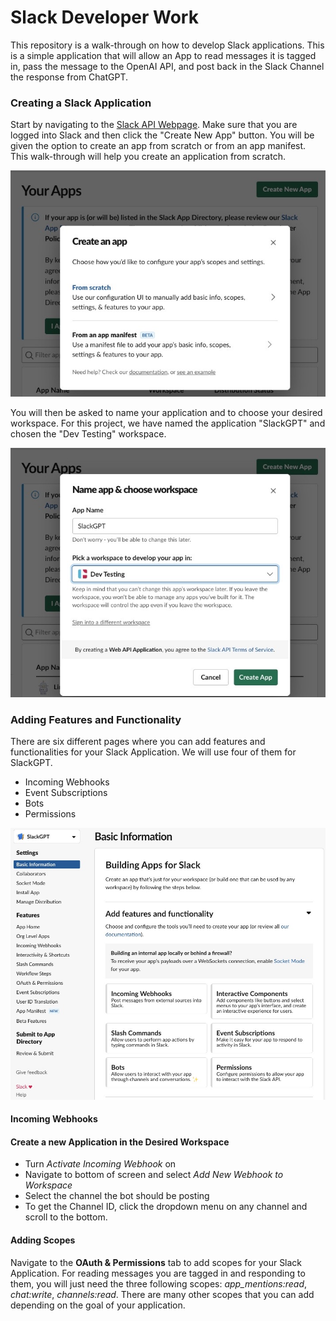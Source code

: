 # Slack Developer Work

This repository is a walk-through on how to develop Slack applications. This is a simple application that will allow an App to read messages it is tagged in, pass the message to the OpenAI API, and post back in the Slack Channel the response from ChatGPT.


### Creating a Slack Application

Start by navigating to the [Slack API Webpage](https://api.slack.com/apps?new_app=1). Make sure that you are logged into Slack and then click the "Create New App" button. You will be given the option to create an app from scratch or from an app manifest. This walk-through will help you create an application from scratch.

![Create from Scratch](/images/create_app.jpg)

You will then be asked to name your application and to choose your desired workspace. For this project, we have named the application "SlackGPT" and chosen the "Dev Testing" workspace. 

![Choose Workspace](/images/create_app2.jpg)

### Adding Features and Functionality

There are six different pages where you can add features and functionalities for your Slack Application. We will use four of them for SlackGPT. 

- Incoming Webhooks
- Event Subscriptions
- Bots
- Permissions

![Features and Functionality](/images/features_functionality.jpg)


#### Incoming Webhooks


#### Create a new Application in the Desired Workspace

- Turn *Activate Incoming Webhook* on
- Navigate to bottom of screen and select *Add New Webhook to Workspace*
- Select the channel the bot should be posting 
- To get the Channel ID, click the dropdown menu on any channel and scroll to the bottom. 



#### Adding Scopes

Navigate to the **OAuth & Permissions** tab to add scopes for your Slack Application. For reading messages you are tagged in and responding to them, you will just need the three following scopes: *app_mentions:read*, *chat:write*, *channels:read*. There are many other scopes that you can add depending on the goal of your application. 
